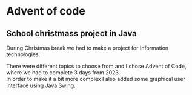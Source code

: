# Advent of code
## School christmass project in Java
During Christmas break we had to make a project for Information technologies. 

There were different topics to choose from and I chose Advent of Code, where we had to complete 3 days from 2023.  
In order to make it a bit more complex I also added some graphical user interface using Java Swing.

